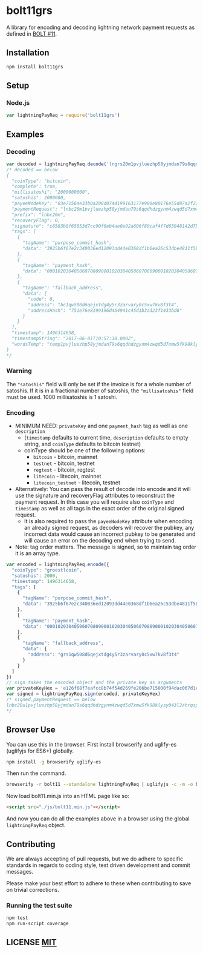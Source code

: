 # bolt11grs
A library for encoding and decoding lightning network payment requests as defined in [BOLT #11](https://github.com/lightningnetwork/lightning-rfc/blob/master/11-payment-encoding.md).


## Installation
``` bash
npm install bolt11grs
```

## Setup
### Node.js
``` javascript
var lightningPayReq = require('bolt11grs')
```


## Examples
### Decoding
``` javascript
var decoded = lightningPayReq.decode('lngrs20m1pvjluezhp58yjmdan79s6qqdhdzgynm4zwqd5d7xmw5fk98klysy043l2ahrqspp5qqqsyqcyq5rqwzqfqqqsyqcyq5rqwzqfqqqsyqcyq5rqwzqfqypqfppqw508d6qejxtdg4y5r3zarvary0c5xw7kepvrhrm9s57hejg0p662ur5j5cr03890fa7k2pypgttmh4897d3raaq85a293e9jpuqwl0rnfuwzam7yr8e690nd2ypcq9hlkdwdvycqa0qza8')
/* decoded == below
{
  "coinType": "bitcoin",
  "complete": true,
  "millisatoshi": "2000000000",
  "satoshis": 2000000,
  "payeeNodeKey": "03e7156ae33b0a208d0744199163177e909e80176e55d97a2f221ede0f934dd9ad",
  "paymentRequest": "lnbc20m1pvjluezhp58yjmdan79s6qqdhdzgynm4zwqd5d7xmw5fk98klysy043l2ahrqspp5qqqsyqcyq5rqwzqfqqqsyqcyq5rqwzqfqqqsyqcyq5rqwzqfqypqfppqw508d6qejxtdg4y5r3zarvary0c5xw7kepvrhrm9s57hejg0p662ur5j5cr03890fa7k2pypgttmh4897d3raaq85a293e9jpuqwl0rnfuwzam7yr8e690nd2ypcq9hlkdwdvycqa0qza8",
  "prefix": "lnbc20m",
  "recoveryFlag": 0,
  "signature": "c8583b8f65853d7cc90f0eb4ae0e92a606f89caf4f7d65048142d7bbd4e5f3623ef407a75458e4b20f00efbc734f1c2eefc419f3a2be6d51038016ffb35cd613",
  "tags": [
    {
      "tagName": "purpose_commit_hash",
      "data": "3925b6f67e2c340036ed12093dd44e0368df1b6ea26c53dbe4811f58fd5db8c1"
    },
    {
      "tagName": "payment_hash",
      "data": "0001020304050607080900010203040506070809000102030405060708090102"
    },
    {
      "tagName": "fallback_address",
      "data": {
        "code": 0,
        "address": "bc1qw508d6qejxtdg4y5r3zarvary0c5xw7kv8f3t4",
        "addressHash": "751e76e8199196d454941c45d1b3a323f1433bd6"
      }
    }
  ],
  "timestamp": 1496314658,
  "timestampString": "2017-06-01T10:57:38.000Z",
  "wordsTemp": "temp1pvjluezhp58yjmdan79s6qqdhdzgynm4zwqd5d7xmw5fk98klysy043l2ahrqspp5qqqsyqcyq5rqwzqfqqqsyqcyq5rqwzqfqqqsyqcyq5rqwzqfqypqfppqw508d6qejxtdg4y5r3zarvary0c5xw7kepvrhrm9s57hejg0p662ur5j5cr03890fa7k2pypgttmh4897d3raaq85a293e9jpuqwl0rnfuwzam7yr8e690nd2ypcq9hlkdwdvycqawny4p"
}
*/
```

### Warning
The `"satoshis"` field will only be set if the invoice is for a whole number of satoshis. If it is in a fractional number of satoshis, the `"millisatoshis"` field must be used. 1000 millisatoshis is 1 satoshi.

### Encoding
* MINIMUM NEED: `privateKey` and one `payment_hash` tag as well as one `description`
  * (`timestamp` defaults to current time, `description` defaults to empty string,
    and `coinType` defaults to bitcoin testnet)
  * coinType should be one of the following options:
    * `bitcoin` - bitcoin, mainnet
    * `testnet` - bitcoin, testnet
    * `regtest` - bitcoin, regtest
    * `litecoin` - litecoin, mainnet
    * `litecoin_testnet` - litecoin, testnet
* Alternatively: You can pass the result of decode into encode and it will use the
signature and recoveryFlag attributes to reconstruct the payment request. In this
case you will require also `coinType` and `timestamp` as well as all tags in the
exact order of the original signed request.
  * It is also required to pass the `payeeNodeKey` attribute when encoding an
  already signed request, as decoders will recover the pubkey, any incorrect data
  would cause an incorrect pubkey to be generated and will cause an error on the
  decoding end when trying to send.
* Note: tag order matters. The message is signed, so to maintain tag order it is
  an array type.

``` javascript
var encoded = lightningPayReq.encode({
  "coinType": "groestlcoin",
  "satoshis": 2000,
  "timestamp": 1496314658,
  "tags": [
    {
      "tagName": "purpose_commit_hash",
      "data": "3925b6f67e2c340036ed12093dd44e0368df1b6ea26c53dbe4811f58fd5db8c1"
    },
    {
      "tagName": "payment_hash",
      "data": "0001020304050607080900010203040506070809000102030405060708090102"
    },
    {
      "tagName": "fallback_address",
      "data": {
        "address": "grs1qw508d6qejxtdg4y5r3zarvary0c5xw7kv8f3t4"
      }
    }
  ]
})
// sign takes the encoded object and the private key as arguments
var privateKeyHex = 'e126f68f7eafcc8b74f54d269fe206be715000f94dac067d1c04a8ca3b2db734'
var signed = lightningPayReq.sign(encoded, privateKeyHex)
/* signed.paymentRequest == below
lnbc20u1pvjluezhp58yjmdan79s6qqdhdzgynm4zwqd5d7xmw5fk98klysy043l2ahrqspp5qqqsyqcyq5rqwzqfqqqsyqcyq5rqwzqfqqqsyqcyq5rqwzqfqypqfppqw508d6qejxtdg4y5r3zarvary0c5xw7kxqrrsscqpf3vjwl2wsqc0s07x3f75xj2xgudzjtfqzly7y467gp50xjmhgx2cpud5j5jzwx7fpp48wjahr7595cncfn3ulvvkdxj4mlnz3qwdj90cptpx4hf
*/
```

## Browser Use
You can use this in the browser. First install browserify and uglify-es (uglifyjs for ES6+) globally.

``` bash
npm install -g browserify uglify-es
```

Then run the command.

``` bash
browserify -r bolt11 --standalone lightningPayReq | uglifyjs -c -m -o bolt11.min.js
```

Now load bolt11.min.js into an HTML page like so:

``` HTML
<script src="./js/bolt11.min.js"></script>
```

And now you can do all the examples above in a browser using the global
`lightningPayReq` object.

## Contributing
We are always accepting of pull requests, but we do adhere to specific standards in regards to coding style, test driven development and commit messages.

Please make your best effort to adhere to these when contributing to save on trivial corrections.


### Running the test suite

``` bash
npm test
npm run-script coverage
```


## LICENSE [MIT](LICENSE)
